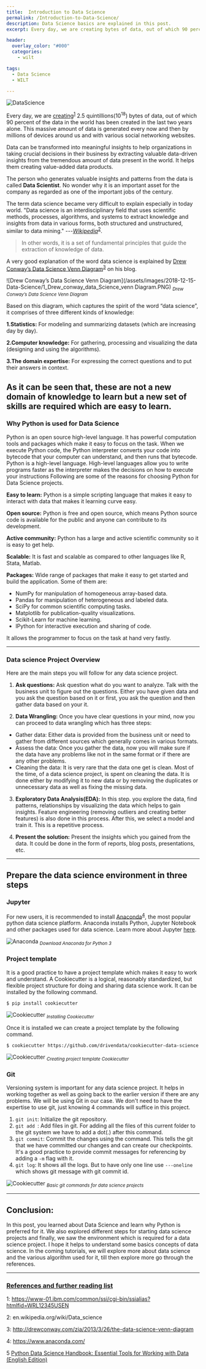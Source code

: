 ```yaml
---
title:  Introduction to Data Science
permalink: /Introduction-to-Data-Science/
description: Data Science basics are explained in this post.
excerpt: Every day, we are creating bytes of data, out of which 90 percent of the data in the world has been created in the last two years alone. This massive amount of data is generated every now and then by millions of devices around us and with various social networking websites.

header:
  overlay_color: "#000"
  categories:
    - wilt

tags:
  - Data Science
  - WILT

---
```



![DataScience](/assets/images/2018-12-15-Data-Science/0_data_science_front.jpg)


Every day, we are [creating](https://www-01.ibm.com/common/ssi/cgi-bin/ssialias?htmlfid=WRL12345USEN)<sup>[1](#reference1)</sup> 2.5 quintillions(10<sup>18</sup>) bytes of data, out of which 90 percent of the data in the world has been created in the last two years alone. This massive amount of data is generated every now and then by millions of devices around us and with various social networking websites.

Data can be transformed into meaningful insights to help organizations in taking crucial decisions in their business by extracting valuable data-driven insights from the tremendous amount of data present in the world. It helps them creating value-added data products.

The person who generates valuable insights and patterns from the data is called **Data Scientist**. No wonder why it is an important asset for the company as regarded as one of the important jobs of the century.

The term data science became very difficult to explain especially in today world. "Data science is an interdisciplinary field that uses scientific methods, processes, algorithms, and systems to extract knowledge and insights from data in various forms, both structured and unstructured, similar to data mining." ---<cite>[Wikipedia]( en.wikipedia.org/wiki/Data_science)</cite><sup>[2](#reference2)</sup>.

>In other words, it is a set of fundamental principles that guide the extraction of knowledge of data.

A very good explanation of the word data science is explained by [Drew Conway’s Data Science Venn Diagram](http://drewconway.com/zia/2013/3/26/the-data-science-venn-diagram)<sup>[3](#reference3)</sup> on his blog.

![Drew Conway’s Data Science Venn Diagram](/assets/images/2018-12-15-Data-Science/1_Drew_conway_data_Science_venn Diagram.PNG)
*<sub>Drew Conway’s Data Science Venn Diagram</sub>*

Based on this diagram, which captures the spirit of the word “data science”, it comprises of three different kinds of knowledge:

**1.Statistics:** For modeling and summarizing datasets (which are increasing day by day).

**2.Computer knowledge:** For gathering, processing and visualizing the data (designing and using the algorithms).

**3.The domain expertise:** For expressing the correct questions and to put their answers in context.

As it can be seen that, these are not a new domain of knowledge to learn but a new set of skills are required which are easy to learn.
---

### Why Python is used for Data Science ###

Python is an open source high-level language. It has powerful computation tools and packages which make it easy to focus on the task. When we execute Python code, the Python interpreter converts your code into bytecode that your computer can understand, and then runs that bytecode. Python is a high-level language. High-level languages allow you to write programs faster as the interpreter makes the decisions on how to execute your instructions
Following are some of the reasons for choosing Python for Data Science projects.

**Easy to learn:** Python is a simple scripting language that makes it easy to interact with data that makes it learning curve easy.

**Open source:** Python is free and open source, which means Python source code is available for the public and anyone can contribute to its development.

**Active community:** Python has a large and active scientific community so it is easy to get help.

**Scalable:**  It is fast and scalable as compared to other languages like R, Stata, Matlab.

**Packages:** Wide range of packages that make it easy to get started and build the application. Some of them are:
* NumPy for manipulation of homogeneous array-based data.
* Pandas for manipulation of heterogeneous and labeled data.
* SciPy for common scientific computing tasks.
* Matplotlib for publication-quality visualizations.
* Scikit-Learn for machine learning.
* IPython for interactive execution and sharing of code.

It allows the programmer to focus on the task at hand very fastly.

---

### Data science Project Overview ###
Here are the main steps you will follow for any data science project.
1. **Ask questions:** Ask question what do you want to analyze. Talk with the business unit to figure out the questions. Either you have given data and you ask the question based on it or first, you ask the question and then gather data based on your it.

2. **Data Wrangling:** Once you have clear questions in your mind, now you can proceed to data wrangling which has three steps:
  * Gather data: Either data is provided from the business unit or need to gather from different sources which generally comes in various formats.
  * Assess the data: Once you gather the data, now you will make sure if the data have any problems like not in the same format or if there are any other problems.
  * Cleaning the data: It is very rare that the data one get is clean. Most of the time, of a data science project, is spent on cleaning the data. It is done either by modifying it to new data or by removing the duplicates or unnecessary data as well as fixing the missing data.

3. **Exploratory Data Analysis(EDA):** In this step. you explore the data, find patterns, relationships by visualizing the data which helps to gain insights. Feature engineering (removing outliers and creating better features) is also done in this process. After this, we select a model and train it. This is a repetitive process.

4. **Present the solution:** Present the insights which you gained from the data. It could be done in the form of reports, blog posts, presentations, etc.


---
## Prepare the data science environment in three steps ##

### Jupyter ###
For new users, it is recommended to install [Anaconda](https://www.anaconda.com/)<sup>[4](#reference4)</sup>, the most popular python data science platform. Anaconda installs Python, Jupyter Notebook and other packages used for data science. Learn more about Jupyter [here](/How-to-use-Jupyter-more-effectively).

![Anaconda](/assets/images/2018-12-15-Data-Science/2_Anaconda.png)
*<sub> Download Anaconda for Python 3</sub>*

### Project template ###
It is a good practice to have a project template which makes it easy to work and understand. A Cookiecutter is a logical, reasonably standardized, but flexible project structure for doing and sharing data science work. It can be installed by the following command.

```
$ pip install cookiecutter
```

![Cookiecutter](/assets/images/2019-02-2-Kaggle-Project/1_install_cookiecutter.png)
*<sub>Installing Cookiecutter</sub>*

Once it is installed we can create a project template by the following command.
```
$ cookiecutter https://github.com/drivendata/cookiecutter-data-science
```

![Cookiecutter](/assets/images/2019-02-2-Kaggle-Project/2_creating_project_template_cookiecutter.png)
*<sub>Creating project template Cookiecutter</sub>*

### Git ###
Versioning system is important for any data science project. It helps in working together as well as going back to the earlier version if there are any problems. We will be using Git in our case.  We don't need to have the expertise to use git, just knowing 4 commands will suffice in this project.

  1. ```git init```: Initialize the git repository.
  2. ```git add ```: Add files in git. For adding all the files of this current folder to the git system we have to add a dot(.) after this command.
  3. ```git commit```: Commit the changes using the command. This tells the git that we have committed our changes and can create our checkpoints. It's a good practice to provide commit messages for referencing by adding a ```-m``` flag with it.
  4. ```git log```: It shows all the logs. But to have only one line use ```---oneline``` which shows git message with git commit id.

![Cookiecutter](/assets/images/2019-02-2-Kaggle-Project/3_git_commands.png)
*<sub>Basic git commands for data science projects</sub>*



---
## Conclusion:

In this post, you learned about Data Science and learn why Python is preferred for it. We also explored different steps for starting data science projects and finally, we saw the environment which is required for a data science project. I hope it helps to understand some basics concepts of data science. In the coming tutorials, we will explore more about data science and the various algorithm used for it, till then explore more go through the references.


---
### <ins> References and further reading list </ins>


<a name="reference1">1</a>: https://www-01.ibm.com/common/ssi/cgi-bin/ssialias?htmlfid=WRL12345USEN

<a name="reference2">2</a>: en.wikipedia.org/wiki/Data_science

<a name="reference3">3</a>: http://drewconway.com/zia/2013/3/26/the-data-science-venn-diagram

<a name="reference4">4</a>: https://www.anaconda.com/

<a name="reference5">5</a> <a target="_blank" href="https://www.amazon.fr/gp/product/B01N2JT3ST/ref=as_li_tl?ie=UTF8&camp=1642&creative=6746&creativeASIN=B01N2JT3ST&linkCode=as2&tag=sam094-21&linkId=d7c72362ce852e5b63ebe8e464ba6ae2">Python Data Science Handbook: Essential Tools for Working with Data (English Edition)</a><img src="//ir-fr.amazon-adsystem.com/e/ir?t=sam094-21&l=am2&o=8&a=B01N2JT3ST" width="1" height="1" border="0" alt="" style="border:none !important; margin:0px !important;" />
